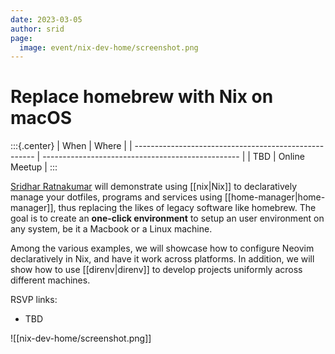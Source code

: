 ```yaml
---
date: 2023-03-05
author: srid
page:
  image: event/nix-dev-home/screenshot.png
---
```


# Replace homebrew with Nix on macOS

:::{.center}
| When                                                  | Where                                             |
| ----------------------------------------------------- | ------------------------------------------------- |
| TBD | Online Meetup |
:::

[Sridhar Ratnakumar][srid] will demonstrate using [[nix|Nix]] to declaratively manage your dotfiles, programs and services using [[home-manager|home-manager]], thus replacing the likes of legacy software like homebrew. The goal is to create an **one-click environment** to setup an user environment on any system, be it a Macbook or a Linux machine.

Among the various examples, we will showcase how to configure Neovim declaratively in Nix, and have it work across platforms. In addition, we will show how to use [[direnv|direnv]] to develop projects uniformly across different machines.

RSVP links:

- TBD

![[nix-dev-home/screenshot.png]]

[srid]: https://x.com/sridca